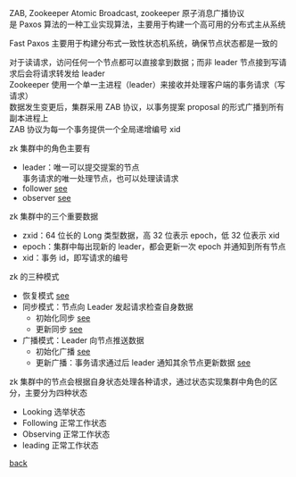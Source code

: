 ZAB, Zookeeper Atomic Broadcast, zookeeper 原子消息广播协议  
是 Paxos 算法的一种工业实现算法，主要用于构建一个高可用的分布式主从系统    

Fast Paxos 主要用于构建分布式一致性状态机系统，确保节点状态都是一致的  

对于读请求，访问任何一个节点都可以直接拿到数据；而非 leader 节点接到写请求后会将请求转发给 leader  
Zookeeper 使用一个单一主进程（leader）来接收并处理客户端的事务请求（写请求）  
数据发生变更后，集群采用 ZAB 协议，以事务提案 proposal 的形式广播到所有副本进程上  
ZAB 协议为每一个事务提供一个全局递增编号 xid  

zk 集群中的角色主要有  
- leader：唯一可以提交提案的节点  
事务请求的唯一处理节点，也可以处理读请求  
- follower [see](4/4.md)  
- observer [see](4/3.md)  

zk 集群中的三个重要数据  
- zxid：64 位长的 Long 类型数据，高 32 位表示 epoch，低 32 位表示 xid  
- epoch：集群中每出现新的 leader，都会更新一次 epoch 并通知到所有节点  
- xid：事务 id，即写请求的编号  

zk 的三种模式  
- 恢复模式 [see](4/5.md)  
- 同步模式：节点向 Leader 发起请求检查自身数据  
    - 初始化同步 [see](4/7.md)  
    - 更新同步 [see](4/6.md)  
- 广播模式：Leader 向节点推送数据  
    - 初始化广播 [see](4/1.md)   
    - 更新广播：事务请求通过后 leader 通知其余节点更新数据 [see](4/2.md)  

zk 集群中的节点会根据自身状态处理各种请求，通过状态实现集群中角色的区分，主要分为四种状态  
- Looking 选举状态  
- Following 正常工作状态  
- Observing 正常工作状态  
- leading 正常工作状态  

[back](../17.md)  
